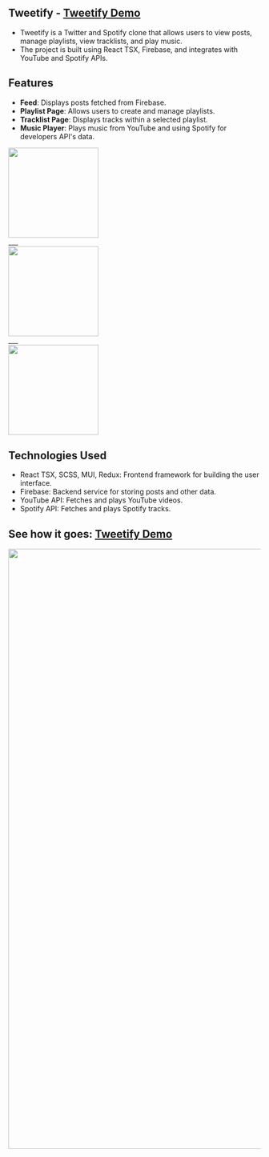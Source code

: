 ## Tweetify - [Tweetify Demo](https://oriteicher.github.io/Tweetify/)
- Tweetify is a Twitter and Spotify clone that allows users to view posts, manage playlists, view tracklists, and play music.
- The project is built using React TSX, Firebase, and integrates with YouTube and Spotify APIs.

## Features
- **Feed**: Displays posts fetched from Firebase.
- **Playlist Page**: Allows users to create and manage playlists.
- **Tracklist Page**: Displays tracks within a selected playlist.
- **Music Player**: Plays music from YouTube and using Spotify for developers API's data.
<div style="display: grid">
  <img src="https://github.com/user-attachments/assets/b46161a8-0738-43bc-a4f2-54b80607356a" width="180" margin-right="10px"> ___
  <img src="https://github.com/user-attachments/assets/55bc0009-f6ec-4a96-b7c4-0c1d601fcefe" width="180" margin-right="10px"> ___
  <img src="https://github.com/user-attachments/assets/1794f262-8439-4c4f-ad07-0b9f680176e8" width="180">
</div>

## Technologies Used
- React TSX, SCSS, MUI, Redux: Frontend framework for building the user interface.
- Firebase: Backend service for storing posts and other data.
- YouTube API: Fetches and plays YouTube videos.
- Spotify API: Fetches and plays Spotify tracks.

## See how it goes: [Tweetify Demo](https://oriteicher.github.io/Tweetify/)
  <img src="https://github.com/user-attachments/assets/75c246c0-a00e-4bef-a526-3bf84217ede7" width="1200">
